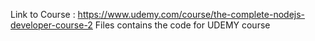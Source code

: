 Link to Course : https://www.udemy.com/course/the-complete-nodejs-developer-course-2
Files contains the code for UDEMY course
